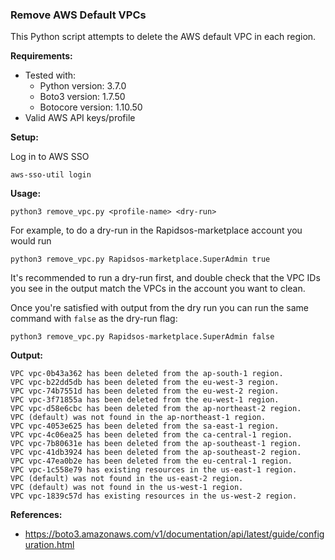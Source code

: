 ### Remove AWS Default VPCs

This Python script attempts to delete the AWS default VPC in each region.

**Requirements:**

* Tested with:
   * Python version: 3.7.0
   * Boto3 version: 1.7.50
   * Botocore version: 1.10.50
* Valid AWS API keys/profile

**Setup:**

Log in to AWS SSO

```
aws-sso-util login
```

**Usage:**

```
python3 remove_vpc.py <profile-name> <dry-run>
```

For example, to do a dry-run in the Rapidsos-marketplace account you would run

```
python3 remove_vpc.py Rapidsos-marketplace.SuperAdmin true
```

It's recommended to run a dry-run first, and double check that the VPC IDs you see in 
the output match the VPCs in the account you want to clean. 

Once you're satisfied with output from the dry run you can run the same command with `false`
as the dry-run flag:

```
python3 remove_vpc.py Rapidsos-marketplace.SuperAdmin false
```

**Output:**

```
VPC vpc-0b43a362 has been deleted from the ap-south-1 region.
VPC vpc-b22dd5db has been deleted from the eu-west-3 region.
VPC vpc-74b7551d has been deleted from the eu-west-2 region.
VPC vpc-3f71855a has been deleted from the eu-west-1 region.
VPC vpc-d58e6cbc has been deleted from the ap-northeast-2 region.
VPC (default) was not found in the ap-northeast-1 region.
VPC vpc-4053e625 has been deleted from the sa-east-1 region.
VPC vpc-4c06ea25 has been deleted from the ca-central-1 region.
VPC vpc-7b80631e has been deleted from the ap-southeast-1 region.
VPC vpc-41db3924 has been deleted from the ap-southeast-2 region.
VPC vpc-47ea0b2e has been deleted from the eu-central-1 region.
VPC vpc-1c558e79 has existing resources in the us-east-1 region.
VPC (default) was not found in the us-east-2 region.
VPC (default) was not found in the us-west-1 region.
VPC vpc-1839c57d has existing resources in the us-west-2 region.
```

**References:**

* https://boto3.amazonaws.com/v1/documentation/api/latest/guide/configuration.html

